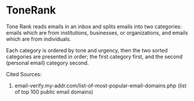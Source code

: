 # ToneRank

Tone Rank reads emails in an inbox and splits emails into two categories: emails which are from institutions, businesses, or organizations, and emails which are from individuals. 

Each category is ordered by tone and urgency, then the two sorted categories are presented in order; the first category first, and the second (personal email) category second.

Cited Sources:
1. email-verify.my-addr.com/list-of-most-popular-email-domains.php (list of top 100 public email domains)

